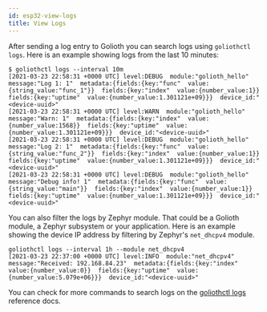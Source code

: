 ```yaml
---
id: esp32-view-logs
title: View Logs
---
```


After sending a log entry to Golioth you can search logs using `goliothctl logs`. Here is an example showing logs from the last 10 minutes:

```
$ goliothctl logs --interval 10m
[2021-03-23 22:58:31 +0000 UTC] level:DEBUG  module:"golioth_hello"  message:"Log 1: 1"  metadata:{fields:{key:"func"  value:{string_value:"func_1"}}  fields:{key:"index"  value:{number_value:1}}  fields:{key:"uptime"  value:{number_value:1.301121e+09}}}  device_id:"<device-uuid>"
[2021-03-23 22:58:31 +0000 UTC] level:WARN  module:"golioth_hello"  message:"Warn: 1"  metadata:{fields:{key:"index"  value:{number_value:1568}}  fields:{key:"uptime"  value:{number_value:1.301121e+09}}}  device_id:"<device-uuid>"
[2021-03-23 22:58:31 +0000 UTC] level:DEBUG  module:"golioth_hello"  message:"Log 2: 1"  metadata:{fields:{key:"func"  value:{string_value:"func_2"}}  fields:{key:"index"  value:{number_value:1}}  fields:{key:"uptime"  value:{number_value:1.301121e+09}}}  device_id:"<device-uuid>"
[2021-03-23 22:58:31 +0000 UTC] level:DEBUG  module:"golioth_hello"  message:"Debug info! 1"  metadata:{fields:{key:"func"  value:{string_value:"main"}}  fields:{key:"index"  value:{number_value:1}}  fields:{key:"uptime"  value:{number_value:1.301121e+09}}}  device_id:"<device-uuid>"
```

You can also filter the logs by Zephyr module. That could be a Golioth module, a Zephyr subsystem or your application. Here is an example showing the device IP address by filtering by Zephyr's `net_dhcpv4` module.

```
goliothctl logs --interval 1h --module net_dhcpv4
[2021-03-23 22:37:00 +0000 UTC] level:INFO  module:"net_dhcpv4"  message:"Received: 192.168.84.23"  metadata:{fields:{key:"index"  value:{number_value:0}}  fields:{key:"uptime"  value:{number_value:5.079e+06}}}  device_id:"<device-uuid>"
```

You can check for more commands to search logs on the [goliothctl logs](/docs/reference/goliothctl/goliothctl_logs) reference docs.
